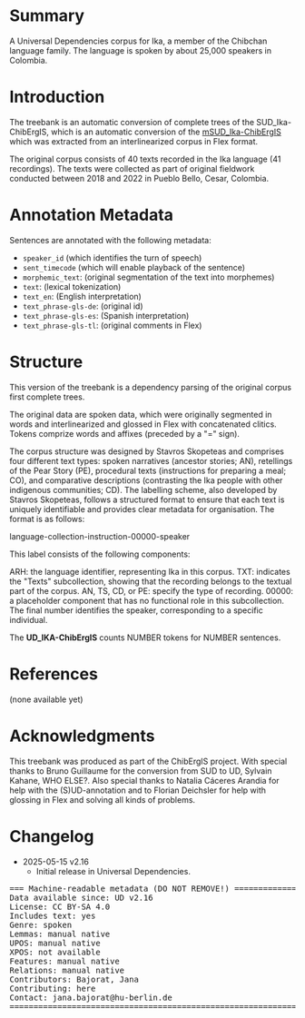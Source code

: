 # Summary

A Universal Dependencies corpus for Ika, a member of the Chibchan language family. The language is spoken by about 25,000 speakers in Colombia.

# Introduction

The treebank is an automatic conversion of complete trees of the SUD_Ika-ChibErgIS, which is an automatic conversion of the [mSUD_Ika-ChibErgIS](https://github.com/surfacesyntacticud/mSUD_Ika-ChibErgIS) which was extracted from an interlinearized corpus in Flex format.

The original corpus consists of 40 texts recorded in the Ika language (41 recordings). The texts were collected as part of original fieldwork conducted between 2018 and 2022 in Pueblo Bello, Cesar, Colombia.



# Annotation Metadata

Sentences are annotated with the following metadata:
 - `speaker_id` (which identifies the turn of speech)
 - `sent_timecode` (which will enable playback of the sentence)
 - `morphemic_text`: (original segmentation of the text into morphemes)
 - `text`: (lexical tokenization)
 - `text_en`: (English interpretation)
 - `text_phrase-gls-de`: (original id)
 - `text_phrase-gls-es`: (Spanish interpretation)
 - `text_phrase-gls-tl`: (original comments in Flex)


# Structure
This version of the treebank is a dependency parsing of the original corpus first complete trees.

The original data are spoken data, which were originally segmented in words and interlinearized and glossed in Flex with concatenated clitics. Tokens comprize words and affixes (preceded by a "=" sign). 

The corpus structure was designed by Stavros Skopeteas and comprises four different text types: spoken narratives (ancestor stories; AN), retellings of the Pear Story (PE), procedural texts (instructions for preparing a meal; CO), and comparative descriptions (contrasting the Ika people with other indigenous communities; CD). The labelling scheme, also developed by Stavros Skopeteas, follows a structured format to ensure that each text is uniquely identifiable and provides clear metadata for organisation. The format is as follows:

language-collection-instruction-00000-speaker

This label consists of the following components:

ARH: the language identifier, representing Ika in this corpus.
TXT: indicates the "Texts" subcollection, showing that the recording belongs to the textual part of the corpus.
AN, TS, CD, or PE: specify the type of recording.
00000: a placeholder component that has no functional role in this subcollection.
The final number identifies the speaker, corresponding to a specific individual.



The **UD_IKA-ChibErgIS** counts NUMBER tokens for NUMBER sentences.

# References

(none available yet)

# Acknowledgments

This treebank was produced as part of the ChibErgIS project. With special thanks to Bruno Guillaume for the conversion from SUD to UD, Sylvain Kahane, WHO ELSE?. Also special thanks to Natalia Cáceres Arandia for help with the (S)UD-annotation and to Florian Deichsler for help with glossing in Flex and solving all kinds of problems.

# Changelog

* 2025-05-15 v2.16
  * Initial release in Universal Dependencies.


<pre>
=== Machine-readable metadata (DO NOT REMOVE!) ================================
Data available since: UD v2.16
License: CC BY-SA 4.0
Includes text: yes
Genre: spoken
Lemmas: manual native
UPOS: manual native
XPOS: not available
Features: manual native
Relations: manual native
Contributors: Bajorat, Jana
Contributing: here
Contact: jana.bajorat@hu-berlin.de
===============================================================================
</pre>
